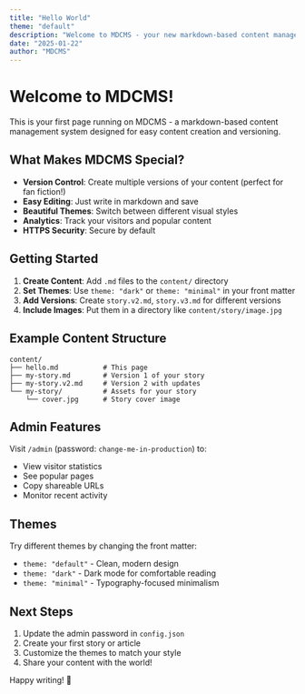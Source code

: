 ```yaml
---
title: "Hello World"
theme: "default"
description: "Welcome to MDCMS - your new markdown-based content management system"
date: "2025-01-22"
author: "MDCMS"
---
```


# Welcome to MDCMS!

This is your first page running on MDCMS - a markdown-based content management system designed for easy content creation and versioning.

## What Makes MDCMS Special?

- **Version Control**: Create multiple versions of your content (perfect for fan fiction!)
- **Easy Editing**: Just write in markdown and save
- **Beautiful Themes**: Switch between different visual styles
- **Analytics**: Track your visitors and popular content
- **HTTPS Security**: Secure by default

## Getting Started

1. **Create Content**: Add `.md` files to the `content/` directory
2. **Set Themes**: Use `theme: "dark"` or `theme: "minimal"` in your front matter
3. **Add Versions**: Create `story.v2.md`, `story.v3.md` for different versions
4. **Include Images**: Put them in a directory like `content/story/image.jpg`

## Example Content Structure

```
content/
├── hello.md           # This page
├── my-story.md        # Version 1 of your story
├── my-story.v2.md     # Version 2 with updates
└── my-story/          # Assets for your story
    └── cover.jpg      # Story cover image
```

## Admin Features

Visit `/admin` (password: `change-me-in-production`) to:

- View visitor statistics
- See popular pages
- Copy shareable URLs
- Monitor recent activity

## Themes

Try different themes by changing the front matter:

- `theme: "default"` - Clean, modern design
- `theme: "dark"` - Dark mode for comfortable reading
- `theme: "minimal"` - Typography-focused minimalism

## Next Steps

1. Update the admin password in `config.json`
2. Create your first story or article
3. Customize the themes to match your style
4. Share your content with the world!

Happy writing! 🚀